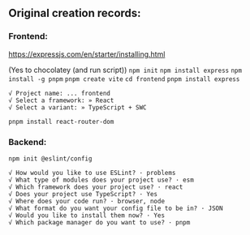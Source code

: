 
## Original creation records:

### Frontend:
https://expressjs.com/en/starter/installing.html

(Yes to chocolatey (and run script))
`npm init`
`npm install express`
`npm install -g pnpm`
`pnpm create vite`
`cd frontend`
`pnpm install express`
```
√ Project name: ... frontend
√ Select a framework: » React
√ Select a variant: » TypeScript + SWC
```
`pnpm install react-router-dom`
### Backend:
`npm init @eslint/config`
```
√ How would you like to use ESLint? · problems
√ What type of modules does your project use? · esm
√ Which framework does your project use? · react
√ Does your project use TypeScript? · Yes
√ Where does your code run? · browser, node
√ What format do you want your config file to be in? · JSON
√ Would you like to install them now? · Yes
√ Which package manager do you want to use? · pnpm
```
